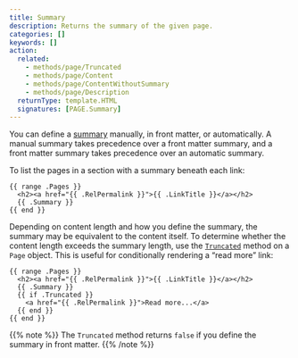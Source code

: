 ```yaml
---
title: Summary
description: Returns the summary of the given page.
categories: []
keywords: []
action:
  related:
    - methods/page/Truncated
    - methods/page/Content
    - methods/page/ContentWithoutSummary
    - methods/page/Description
  returnType: template.HTML
  signatures: [PAGE.Summary]
---
```


<!-- Do not remove the manual summary divider below. -->
<!-- If you do, you will break its first literal usage on this page. -->
<!--more-->

You can define a [summary] manually, in front matter, or automatically. A manual summary takes precedence over a front matter summary, and a front matter summary takes precedence over an automatic summary.

[summary]: /content-management/summaries/

To list the pages in a section with a summary beneath each link:

```go-html-template
{{ range .Pages }}
  <h2><a href="{{ .RelPermalink }}">{{ .LinkTitle }}</a></h2>
  {{ .Summary }}
{{ end }}
```

Depending on content length and how you define the summary, the summary may be equivalent to the content itself. To determine whether the content length exceeds the summary length, use the [`Truncated`] method on a `Page` object. This is useful for conditionally rendering a “read more” link:

[`Truncated`]: /methods/page/truncated

```go-html-template
{{ range .Pages }}
  <h2><a href="{{ .RelPermalink }}">{{ .LinkTitle }}</a></h2>
  {{ .Summary }}
  {{ if .Truncated }}
    <a href="{{ .RelPermalink }}">Read more...</a>
  {{ end }}
{{ end }}
```

{{% note %}}
The `Truncated` method returns `false` if you define the summary in front matter.
{{% /note %}}
